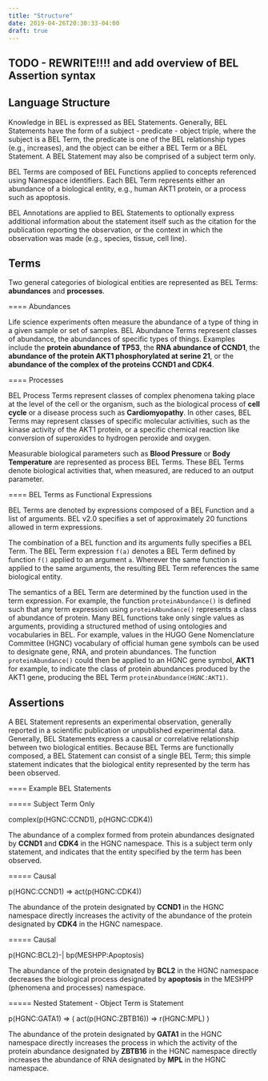```yaml
---
title: "Structure"
date: 2019-04-26T20:30:33-04:00
draft: true
---
```


## TODO - REWRITE!!!! and add overview of BEL Assertion syntax

## Language Structure

Knowledge in BEL is expressed as BEL Statements. Generally, BEL Statements have the form of a subject - predicate - object triple, where the subject is a BEL Term, the predicate is one of the BEL relationship types (e.g., increases), and the object can be either a BEL Term or a BEL Statement. A BEL Statement may also be comprised of a subject term only.

BEL Terms are composed of BEL Functions applied to concepts referenced using Namespace identifiers. Each BEL Term represents either an abundance of a biological entity, e.g., human AKT1 protein, or a process such as apoptosis.

BEL Annotations are applied to BEL Statements to optionally express additional information about the statement itself such as the citation for the publication reporting the observation, or the context in which the observation was made (e.g., species, tissue, cell line).

## Terms

Two general categories of biological entities are represented as BEL Terms: **abundances** and **processes**.

==== Abundances


Life science experiments often measure the abundance of a type of thing in a given sample or set of samples. BEL Abundance Terms represent classes of abundance, the abundances of specific types of things. Examples include the __protein abundance of TP53__, the __RNA abundance of CCND1__, the __abundance of the protein AKT1 phosphorylated at serine 21__, or the __abundance of the complex of the proteins CCND1 and CDK4__.

==== Processes

BEL Process Terms represent classes of complex phenomena taking place at the level of the cell or the organism, such as the biological process of __cell cycle__ or a disease process such as __Cardiomyopathy__. In other cases, BEL Terms may represent classes of specific molecular activities, such as the kinase activity of the AKT1 protein, or a specific chemical reaction like conversion of superoxides to hydrogen peroxide and oxygen.

Measurable biological parameters such as __Blood Pressure__ or __Body Temperature__ are represented as process BEL Terms. These BEL Terms denote biological activities that, when measured, are reduced to an output parameter.

==== BEL Terms as Functional Expressions


BEL Terms are denoted by expressions composed of a BEL Function and a list of arguments. BEL v2.0 specifies a set of approximately 20 functions allowed in term expressions.

The combination of a BEL function and its arguments fully specifies a BEL Term. The BEL Term expression `f(a)` denotes a BEL Term defined by function `f()` applied to an argument `a`. Wherever the same function is applied to the same arguments, the resulting BEL Term references the same biological entity.

The semantics of a BEL Term are determined by the function used in the term expression. For example, the function `proteinAbundance()` is defined such that any term expression using `proteinAbundance()` represents a class of abundance of protein. Many BEL functions take only single values as arguments, providing a structured method of using ontologies and vocabularies in BEL. For example, values in the HUGO Gene Nomenclature Committee (HGNC) vocabulary of official human gene symbols can be used to designate gene, RNA, and protein abundances. The function `proteinAbundance()` could then be applied to an HGNC gene symbol, __AKT1__ for example, to indicate the class of protein abundances produced by the AKT1 gene, producing the BEL Term `proteinAbundance(HGNC:AKT1)`.



## Assertions

A BEL Statement represents an experimental observation, generally reported in a scientific publication or unpublished experimental data. Generally, BEL Statements express a causal or correlative relationship between two biological entities. Because BEL Terms are functionally composed, a BEL Statement can consist of a single BEL Term; this simple statement indicates that the biological entity represented by the term has been observed.

==== Example BEL Statements


===== Subject Term Only


 complex(p(HGNC:CCND1), p(HGNC:CDK4))

The abundance of a complex formed from protein abundances designated by __CCND1__ and __CDK4__ in the HGNC namespace. This is a subject term only statement, and indicates that the entity specified by the term has been observed.

===== Causal


 p(HGNC:CCND1) => act(p(HGNC:CDK4))

The abundance of the protein designated by __CCND1__ in the HGNC namespace directly increases the activity of the abundance of the protein designated by __CDK4__ in the HGNC namespace.

===== Causal


 p(HGNC:BCL2)-| bp(MESHPP:Apoptosis)

The abundance of the protein designated by __BCL2__ in the HGNC namespace decreases the biological process designated by __apoptosis__ in the MESHPP (phenomena and processes) namespace.

===== Nested Statement - Object Term is Statement


 p(HGNC:GATA1) => ( act(p(HGNC:ZBTB16)) => r(HGNC:MPL) )

The abundance of the protein designated by __GATA1__ in the HGNC namespace directly increases the process in which the activity of the protein abundance designated by __ZBTB16__ in the HGNC namespace directly increases the abundance of RNA designated by __MPL__ in the HGNC namespace.
